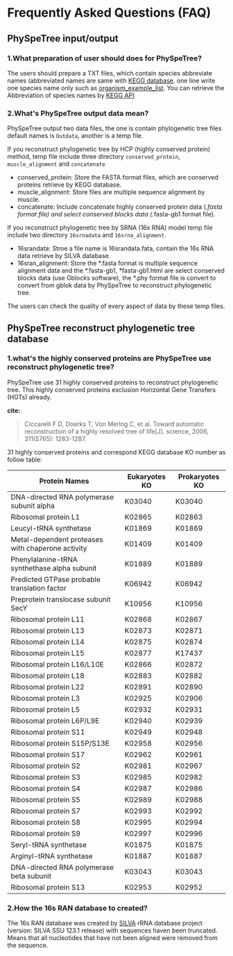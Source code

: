 # Frequently Asked Questions (FAQ)


## PhySpeTree input/output


### 1.What preparation of user should does for PhySpeTree?

The users should prepare a TXT files, which contain species abbreviate names (abbreviated names are same with [KEGG database](http://www.genome.jp/kegg/catalog/org_list.html).
one line write one species name only such as [organism_example_list](https://gitlab.com/xiaoxiaoyang/physpetools/raw/master/examples/organism_example_list.txt).
You can retrieve the Abbreviation of species names by [KEGG API](http://rest.kegg.jp/list/organism)


### 2.What's PhySpeTree output data mean?

PhySpeTree output two data files, the one is contain phylogenetic tree files default names is ``Outdata``, another is a temp file.

If you reconstruct phylogenetic tree by HCP (highly conserved protein) method, temp file include three directory ``conserved_protein``, ``muscle_alignment`` and ``concatenate``

  * conserved_protein: Store the FASTA format files, which are conserved proteins retrieve by KEGG database.
  * muscle_alignment: Store files are multiple sequence alignment by muscle.
  * concatenate: Include concatenate highly conserved protein data (*.fasta format file) and select conserved blocks data (*.fasta-gb1 format file).

If you reconstruct phylogenetic tree by SRNA (16s RNA) model temp file include two directory ``16srnadata`` and ``16srna_alignment``.

  * 16srandata: Stroe  a file name is 16srandata.fata, contain the 16s RNA data retrieve by SILVA database.
  * 16sran_alignment: Store the *.fasta format is multiple sequence alignment data and the *.fasta-gb1, *fasta-gb1.html are select conserved blocks data (use Gblocks software),
  the *.phy format file is convert to convert from gblok data by PhySpeTree to reconstruct phylogenetic tree.

The users can check the quality of every aspect of data by these temp files.


## PhySpeTree reconstruct phylogenetic tree database

### 1.what's the highly conserved proteins are PhySpeTree use reconstruct phylogenetic tree?

PhySpeTree use 31 highly conserved proteins to reconstruct phylogenetic tree. This highly conserved proteins exclusion Horizontal Gene Transfers (HGTs) already.

**cite:**

> Ciccarelli F D, Doerks T, Von Mering C, et al. Toward automatic reconstruction of a highly resolved tree of life[J]. science, 2006, 311(5765): 1283-1287.

31 highly conserved proteins and correspond KEGG database KO number as follow table:



Protein Names                                       |  Eukaryotes KO     |Prokaryotes KO
--------------------------------------------------- | ------------------ | ---------------
DNA-directed RNA polymerase subunit alpha           |   K03040           |   K03040
Ribosomal protein L1                                |   K02865           |   K02863
Leucyl-tRNA synthetase                              |   K01869           |   K01869
Metal-dependent proteases with chaperone activity   |   K01409           |   K01409
Phenylalanine-tRNA synthethase alpha subunit        |   K01889           |   K01889
Predicted GTPase probable translation factor        |   K06942           |   K06942
Preprotein translocase subunit SecY                 |   K10956           |   K10956
Ribosomal protein L11                               |   K02868           |   K02867
Ribosomal protein L13                               |   K02873           |   K02871
Ribosomal protein L14                               |   K02875           |   K02874
Ribosomal protein L15                               |   K02877           |   K17437
Ribosomal protein L16/L10E                          |   K02866           |   K02872
Ribosomal protein L18                               |   K02883           |   K02882
Ribosomal protein L22                               |   K02891           |   K02890
Ribosomal protein L3                                |   K02925           |   K02906
Ribosomal protein L5                                |   K02932           |   K02931
Ribosomal protein L6P/L9E                           |   K02940           |   K02939
Ribosomal protein S11                               |   K02949           |   K02948
Ribosomal protein S15P/S13E                         |   K02958           |   K02956
Ribosomal protein S17                               |   K02962           |   K02961
Ribosomal protein S2                                |   K02981           |   K02967
Ribosomal protein S3                                |   K02985           |   K02982
Ribosomal protein S4                                |   K02987           |   K02986
Ribosomal protein S5                                |   K02989           |   K02988
Ribosomal protein S7                                |   K02993           |   K02992
Ribosomal protein S8                                |   K02995           |   K02994
Ribosomal protein S9                                |   K02997           |   K02996
Seryl-tRNA synthetase                               |   K01875           |   K01875
Arginyl-tRNA synthetase                             |   K01887           |   K01887
DNA-directed RNA polymerase beta subunit            |   K03043           |   K03043
Ribosomal protein S13                               |   K02953           |   K02952




### 2.How the 16s RAN database to created?

The 16s RAN database was created by [SILVA](<https://www.arb-silva.de/>) rRNA database project (version: SILVA SSU 123.1 release)
with sequences haven been truncated. Means that all nucleotides that have not been aligned were removed from the sequence.

